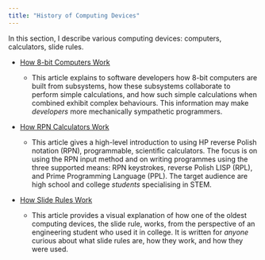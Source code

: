 ```yaml
---
title: "History of Computing Devices"
---
```


In this section, I describe various computing devices: computers, calculators, slide rules.

- [How 8-bit Computers Work](HowComputersWork.md)
  - This article explains to software developers how 8-bit computers are built from subsystems, how these subsystems collaborate to perform simple calculations, and how such simple calculations when combined exhibit complex behaviours. This information may make *developers* more mechanically sympathetic programmers.
- [How RPN Calculators Work](HowRPNCalculatorsWork.md)
  - This article gives a high-level introduction to using HP reverse Polish notation (RPN), programmable, scientific calculators. The focus is on using the RPN input method and on writing programmes using the three supported means: RPN keystrokes, reverse Polish LISP (RPL), and Prime Programming Language (PPL). The target audience are high school and college *students* specialising in STEM.

- [How Slide Rules Work](HowSlideRulesWork.md)
  - This article provides a visual explanation of how one of the oldest computing devices, the slide rule, works, from the perspective of an engineering student who used it in college. It is written for *anyone* curious about what slide rules are, how they work, and how they were used.